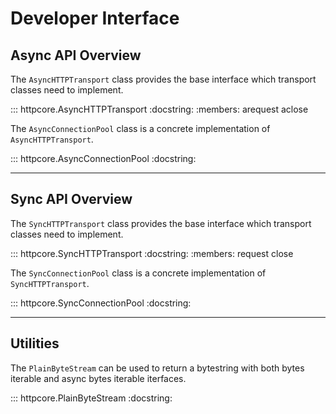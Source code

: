 # Developer Interface

## Async API Overview

The `AsyncHTTPTransport` class provides the base interface which transport classes need to implement.

::: httpcore.AsyncHTTPTransport
    :docstring:
    :members: arequest aclose

The `AsyncConnectionPool` class is a concrete implementation of `AsyncHTTPTransport`.

::: httpcore.AsyncConnectionPool
    :docstring:

---

## Sync API Overview

The `SyncHTTPTransport` class provides the base interface which transport classes need to implement.

::: httpcore.SyncHTTPTransport
    :docstring:
    :members: request close

The `SyncConnectionPool` class is a concrete implementation of `SyncHTTPTransport`.

::: httpcore.SyncConnectionPool
    :docstring:

---

## Utilities

The `PlainByteStream` can be used to return a bytestring with both bytes iterable
and async bytes iterable iterfaces.

::: httpcore.PlainByteStream
    :docstring:
